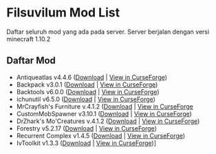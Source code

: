 # Filsuvilum Mod List
Daftar seluruh mod yang ada pada server.
Server berjalan dengan versi minecraft 1.10.2

## Daftar Mod
* Antiqueatlas v4.4.6 ([Download](https://github.com/Fahri5567/filsuvilum-mod-list/blob/master/antiqueatlas-1.9.4-4.4.6.jar?raw=true) | [View in CurseForge](https://www.curseforge.com/projects/227795/))
* Backpack v3.0.1 ([Download](https://github.com/Fahri5567/filsuvilum-mod-list/blob/master/backpack-3.0.1-1.10.2.jar?raw=true) | [View in CurseForge](https://www.curseforge.com/projects/59143/))
* Backtools v6.0.0 ([Download](https://github.com/Fahri5567/filsuvilum-mod-list/blob/master/BackTools-1.10.2-6.0.0.jar?raw=true) | [View in CurseForge](https://www.curseforge.com/projects/229061/))
* ichunutil v6.5.0 ([Download](https://github.com/Fahri5567/filsuvilum-mod-list/blob/master/iChunUtil-1.10.2-6.5.0.jar?raw=true) | [View in CurseForge](https://www.curseforge.com/projects/229060/))
* MrCrayfish's Furniture v.4.1.2 ([Download](https://github.com/Fahri5567/filsuvilum-mod-list/blob/master/cfm-4.1.2-mc1.10.2.jar?raw=true) | [View in CurseForge](https://www.curseforge.com/projects/55438/)
* CustomMobSpawner v3.10.1 ([Download](https://github.com/Fahri5567/filsuvilum-mod-list/blob/master/CustomMobSpawner%203.10.1.jar?raw=true) | [View in CurseForge](https://www.curseforge.com/projects/229261/))
* DrZhark's Mo'Creatures v.4.1.2 ([Download](https://github.com/Fahri5567/filsuvilum-mod-list/raw/master/DrZharks's%20MoCreatures%20Mod-10.0.6.jar) | [View in CurseForge](https://www.curseforge.com/projects/229260/))
* Forestry v5.2.17 ([Download](https://github.com/Fahri5567/filsuvilum-mod-list/blob/master/forestry_1.10.2-5.2.17.386.jar?raw=true) | [View in CurseForge](https://www.curseforge.com/projects/59751/))
* Recurrent Complex v1.4.5 ([Download](https://github.com/Fahri5567/filsuvilum-mod-list/blob/master/RecurrentComplex-1.4.5-1.10.jar?raw=true) | [View in CurseForge](https://www.curseforge.com/projects/223150/))
* IvToolkit v1.3.3 ([Download](https://github.com/Fahri5567/filsuvilum-mod-list/blob/master/IvToolkit-1.3.3-1.10.jar?raw=true) | [View in CurseForge](https://www.curseforge.com/projects/224535/))]
